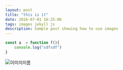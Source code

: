 ```yaml
---
layout: post
title: "this is it"
date: 2016-07-01 16:25:06
tags: images jekyll js
description: Sample post showing how to use images
---
```





```javascript
const a  = function f(){
    console.log("sdfsdf")
}
```


![이미지이름](https://www.dailydot.com/wp-content/uploads/2018/10/memes-obesity.jpg)